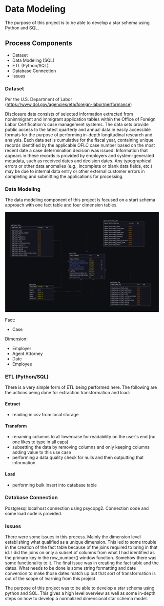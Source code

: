 # Data Modeling 
The purpose of this project is to be able to develop a star schema using Python and SQL.

## Process Components

- Dataset
- Data Modeling (SQL)
- ETL (Python/SQL)
- Database Connection
- Issues


### Dataset
Per the U.S. Department of Labor (https://www.dol.gov/agencies/eta/foreign-labor/performance)

Disclosure data consists of selected information extracted from nonimmigrant and immigrant application tables within the Office of Foreign Labor Certification's case management systems. The data sets provide public access to the latest quarterly and annual data in easily accessible formats for the purpose of performing in-depth longitudinal research and analysis. Each data set is cumulative for the fiscal year, containing unique records identified by the applicable OFLC case number based on the most recent date a case determination decision was issued. Information that appears in these records is provided by employers and system-generated metadata, such as received dates and decision dates. Any typographical errors or other data anomalies (e.g., incomplete or blank data fields, etc.) may be due to internal data entry or other external customer errors in completing and submitting the applications for processing.

### Data Modeling

The data modeling component of this project is focused on a start schema approach with one fact table and four dimension tables.

![Alt text](./img/schema.png)

Fact:
- Case

Dimension:
- Employer
- Agent Attorney
- Date
- Employee


### ETL (Python/SQL)
There is a very simple form of ETL being performed here. 
The following are the actions being done for extraction transformation and load:

#### Extract
- reading in csv from local storage

#### Transform
- renaming columns to all lowercase for readability on the user's end (no one likes to type in all caps)
- subsetting the data by removing columns and only keeping columns adding value to this use case
- performing a data quality check for nulls and then outputting that information

#### Load
- performing bulk insert into database table

### Database Connection
Postgresql localhost connection using psycopg2.
Connection code and some load code is provided.

### Issues
There were some issues in this process. Mainly the dimension level establishing what qualified as a unique dimension. This led to some trouble in the creation of the fact table because of the joins required to bring in that id. I did the joins on only a subset of columns from what I had identified as the primary key in the row_number() window function. Somehow there was some functionality to it.
The final issue was in creating the fact table and the dates.
What needs to be done is some string formatting and date conversion to make those dates match up but that sort of transformation is out of the scope of learning from this project.

The purpose of this project was to be able to develop a star schema using python and SQL. This gives a high level overview as well as some in-depth steps on how to develop a normalized dimensional star schema model.
